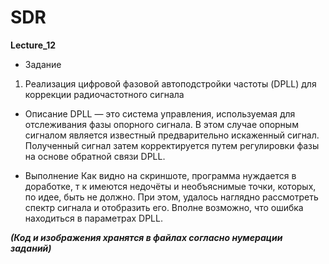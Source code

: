 ﻿# SDR
**Lecture_12**

* Задание
1) Реализация цифровой фазовой автоподстройки частоты (DPLL) для коррекции радиочастотного сигнала

* Описание
DPLL — это система управления, используемая для отслеживания фазы опорного сигнала. В этом случае опорным сигналом является известный предварительно искаженный сигнал. Полученный сигнал затем корректируется путем регулировки фазы на основе обратной связи DPLL.

* Выполнение
Как видно на скриншоте, программа нуждается в доработке, т к имеются недочёты и необъяснимые точки, которых, по идее, быть не должно.
При этом, удалось наглядно рассмотреть спектр сигнала и отобразить его. Вполне возможно, что ошибка находиться в параметрах DPLL.

***(Код и изображения хранятся в файлах согласно нумерации заданий)***
